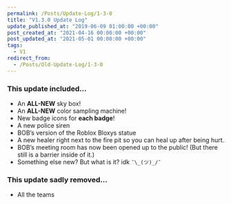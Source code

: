 ```yaml
---
permalink: /Posts/Update-Log/1-3-0
title: "V1.3.0 Update Log"
update_published_at: "2019-06-09 01:00:00 +00:00"
post_created_at: "2021-04-16 00:00:00 +00:00"
post_updated_at: "2021-05-01 00:00:00 +00:00"
tags:
  - V1
redirect_from:
  - /Posts/Old-Update-Log/1-3-0
---
```


### This update included...

* An **ALL-NEW** sky box!
* An **ALL-NEW** color sampling machine!
* New badge icons for **each badge**!
* A new police siren
* BOB’s version of the Roblox Bloxys statue
* A new healer right next to the fire pit so you can heal up after being hurt.
* BOB’s meeting room has now been opened up to the public! (But there still is a barrier inside of it.)
* Something else new? But what is it? idk `¯\_(ツ)_/¯`
 
### This update sadly removed...

* All the teams
